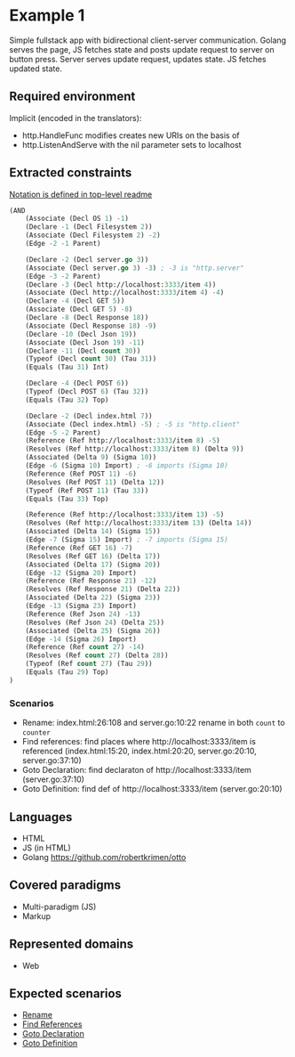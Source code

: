 
# Example 1

Simple fullstack app with bidirectional client-server communication.
Golang serves the page, JS fetches state and posts update request to server on button press.
Server serves update request, updates state. JS fetches updated state.

## Required environment

Implicit (encoded in the translators):
- http.HandleFunc modifies creates new URIs on the basis of <host>
- http.ListenAndServe with the nil parameter sets <host> to localhost

## Extracted constraints

[Notation is defined in top-level readme](../README.md)

```lisp
(AND
    (Associate (Decl OS 1) -1)
    (Declare -1 (Decl Filesystem 2))
    (Associate (Decl Filesystem 2) -2)
    (Edge -2 -1 Parent)

    (Declare -2 (Decl server.go 3))
    (Associate (Decl server.go 3) -3) ; -3 is "http.server"
    (Edge -3 -2 Parent)
    (Declare -3 (Decl http://localhost:3333/item 4))
    (Associate (Decl http://localhost:3333/item 4) -4)
    (Declare -4 (Decl GET 5))
    (Associate (Decl GET 5) -8)
    (Declare -8 (Decl Response 18))
    (Associate (Decl Response 18) -9)
    (Declare -10 (Decl Json 19))
    (Associate (Decl Json 19) -11)
    (Declare -11 (Decl count 30))
    (Typeof (Decl count 30) (Tau 31))
    (Equals (Tau 31) Int)

    (Declare -4 (Decl POST 6))
    (Typeof (Decl POST 6) (Tau 32))
    (Equals (Tau 32) Top)

    (Declare -2 (Decl index.html 7))
    (Associate (Decl index.html) -5) ; -5 is "http.client"
    (Edge -5 -2 Parent)
    (Reference (Ref http://localhost:3333/item 8) -5)
    (Resolves (Ref http://localhost:3333/item 8) (Delta 9))
    (Associated (Delta 9) (Sigma 10))
    (Edge -6 (Sigma 10) Import) ; -6 imports (Sigma 10)
    (Reference (Ref POST 11) -6)
    (Resolves (Ref POST 11) (Delta 12))
    (Typeof (Ref POST 11) (Tau 33))
    (Equals (Tau 33) Top)

    (Reference (Ref http://localhost:3333/item 13) -5)
    (Resolves (Ref http://localhost:3333/item 13) (Delta 14))
    (Associated (Delta 14) (Sigma 15))
    (Edge -7 (Sigma 15) Import) ; -7 imports (Sigma 15)
    (Reference (Ref GET 16) -7)
    (Resolves (Ref GET 16) (Delta 17))
    (Associated (Delta 17) (Sigma 20))
    (Edge -12 (Sigma 20) Import)
    (Reference (Ref Response 21) -12)
    (Resolves (Ref Response 21) (Delta 22))
    (Associated (Delta 22) (Sigma 23))
    (Edge -13 (Sigma 23) Import)
    (Reference (Ref Json 24) -13)
    (Resolves (Ref Json 24) (Delta 25))
    (Associated (Delta 25) (Sigma 26))
    (Edge -14 (Sigma 26) Import)
    (Reference (Ref count 27) -14)
    (Resolves (Ref count 27) (Delta 28))
    (Typeof (Ref count 27) (Tau 29))
    (Equals (Tau 29) Top)
)
```

### Scenarios

- Rename: index.html:26:108 and server.go:10:22 rename in both `count` to `counter`
- Find references: find places where http://localhost:3333/item is referenced (index.html:15:20, index.html:20:20, server.go:20:10, server.go:37:10)
- Goto Declaration: find declaraton of http://localhost:3333/item (server.go:37:10)
- Goto Definition: find def of http://localhost:3333/item (server.go:20:10)

## Languages

- HTML
- JS (in HTML)
- Golang https://github.com/robertkrimen/otto

## Covered paradigms

- Multi-paradigm (JS)
- Markup

## Represented domains

- Web

## Expected scenarios

- [Rename](https://microsoft.github.io/language-server-protocol/specifications/lsp/3.17/specification/#textDocument_rename)
- [Find References](https://microsoft.github.io/language-server-protocol/specifications/lsp/3.17/specification/#textDocument_references)
- [Goto Declaration](https://microsoft.github.io/language-server-protocol/specifications/lsp/3.17/specification/#textDocument_declaration)
- [Goto Definition](https://microsoft.github.io/language-server-protocol/specifications/lsp/3.17/specification/#textDocument_definition)